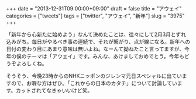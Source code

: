 +++
date = "2013-12-31T09:00:00+09:00"
draft = false
title = "アウェイ"
categories = ["tweets"]
tags = ["twitter", "アウェイ", "新年"]
slug = "3975"
+++

「新年から心新たに始めよう」なんて決めたことは、往々にして2月3月とずれ込みがち。毎日がやるべき事の連続で、それが繋がり、点が線になる。新年への日付の変わり目にあまり意味は無いよね。なーんて拗ねたこと言ってますが、今年の僕のテーマは「アウェイ」です。みんな、あけましておめでとう。今年もどうぞよろしくね。

そうそう、今晩23時からのNHKニッポンのジレンマ元日スペシャルに出ていますので、お暇な方はぜひ。「これからの日本のカタチ」について討論しています。カットされてなきゃいいけど笑。
